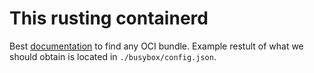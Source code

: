 # This rusting containerd

Best [documentation](https://chromium.googlesource.com/external/github.com/docker/containerd/+/refs/tags/v0.2.0/docs/bundle.md) to find any OCI bundle. Example restult of what we should obtain is located in `./busybox/config.json`.
